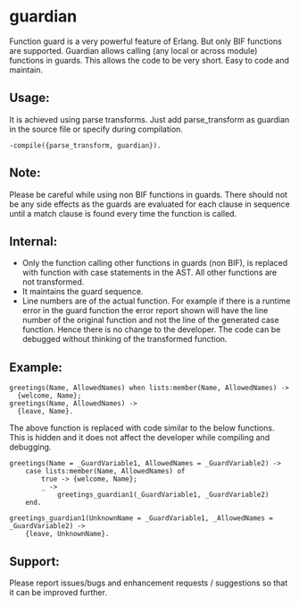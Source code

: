guardian
========

Function guard is a very powerful feature of Erlang. But only BIF functions are supported. Guardian allows calling (any local or across module) functions in guards. This allows the code to be very short. Easy to code and maintain.

Usage:
------
It is achieved using parse transforms. Just add parse_transform as guardian in the source file or specify during compilation.

    -compile({parse_transform, guardian}).

Note:
-----
Please be careful while using non BIF functions in guards. There should not be any side effects as the guards are evaluated for each clause in sequence until a match clause is found every time the function is called.


Internal:
---------
* Only the function calling other functions in guards (non BIF), is replaced with function with case statements in the AST. All other functions are not transformed.
* It maintains the guard sequence.
* Line numbers are of the actual function. For example if there is a runtime error in the guard function the error report shown will have the line number of the original function and not the line of the generated case function. Hence there is no change to the developer. The code can be debugged without thinking of the transformed function.

Example: 
--------

    greetings(Name, AllowedNames) when lists:member(Name, AllowedNames) ->
      {welcome, Name};
    greetings(Name, AllowedNames) ->
      {leave, Name}.

The above function is replaced with code similar to the below functions. 
This is hidden and it does not affect the developer while compiling and debugging.

    greetings(Name = _GuardVariable1, AllowedNames = _GuardVariable2) ->
        case lists:member(Name, AllowedNames) of
            true -> {welcome, Name};
            _ ->
                greetings_guardian1(_GuardVariable1, _GuardVariable2)
        end.
    
    greetings_guardian1(UnknownName = _GuardVariable1, _AllowedNames = _GuardVariable2) ->
        {leave, UnknownName}.


Support:
--------
Please report issues/bugs and enhancement requests / suggestions so that it can be improved further.


